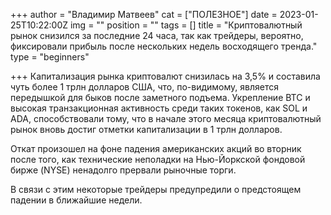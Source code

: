 +++
author = "Владимир Матвеев"
cat = ["ПОЛЕЗНОЕ"]
date = 2023-01-25T10:22:00Z
img = ""
position = ""
tags = []
title = "Криптовалютный рынок снизился за последние 24 часа, так как трейдеры, вероятно, фиксировали прибыль после нескольких недель восходящего тренда."
type = "beginners"

+++
Капитализация рынка криптовалют снизилась на 3,5% и составила чуть более 1 трлн долларов США, что, по-видимому, является передышкой для быков после заметного подъема. Укрепление BTC и высокая транзакционная активность среди таких токенов, как SOL и ADA, способствовали тому, что в начале этого месяца криптовалютный рынок вновь достиг отметки капитализации в 1 трлн долларов.

Откат произошел на фоне падения американских акций во вторник после того, как технические неполадки на Нью-Йоркской фондовой бирже (NYSE) ненадолго прервали рыночные торги.

В связи с этим некоторые трейдеры предупредили о предстоящем падении в ближайшие недели.